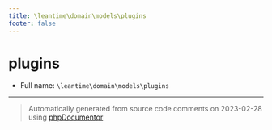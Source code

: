 ```yaml
---
title: \leantime\domain\models\plugins
footer: false
---
```


# plugins





* Full name: `\leantime\domain\models\plugins`





---
> Automatically generated from source code comments on 2023-02-28 using [phpDocumentor](http://www.phpdoc.org/)
